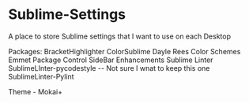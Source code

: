 # Sublime-Settings
A place to store Sublime settings that I want to use on each Desktop

Packages:
BracketHighlighter
ColorSublime
Dayle Rees Color Schemes
Emmet
Package Control
SideBar Enhancements
Sublime Linter
SublimeLInter-pycodestyle -- Not sure I wnat to keep this one 
SublimeLinter-Pylint

Theme - Mokai+
